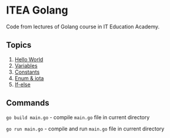 # ITEA Golang

Code from lectures of Golang course in IT Education Academy.

## Topics

1. [Hello World](hello_world.go)
2. [Variables](variables.go)
3. [Constants](constants.go)
4. [Enum & iota](enum_iota.go)
5. [If-else](if_else.go)

## Commands

`go build main.go` - compile `main.go` file in current directory

`go run main.go` - compile and run `main.go` file in current directory
